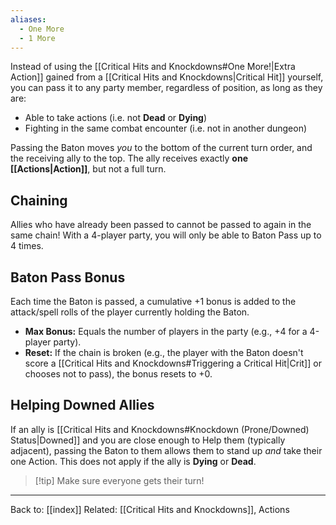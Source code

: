 ```yaml
---
aliases:
  - One More
  - 1 More
---
```

Instead of using the [[Critical Hits and Knockdowns#One More!|Extra Action]] gained from a [[Critical Hits and Knockdowns|Critical Hit]] yourself, you can pass it to any party member, regardless of position, as long as they are:
- Able to take actions (i.e. not **Dead** or **Dying**)
- Fighting in the same combat encounter (i.e. not in another dungeon)

Passing the Baton moves *you* to the bottom of the current turn order, and the receiving ally to the top. The ally receives exactly **one [[Actions|Action]]**, but not a full turn.

## Chaining

Allies who have already been passed to cannot be passed to again in the same chain! With a 4-player party, you will only be able to Baton Pass up to 4 times.

## Baton Pass Bonus

Each time the Baton is passed, a cumulative +1 bonus is added to the
attack/spell rolls of the player currently holding the Baton.

* **Max Bonus:** Equals the number of players in the party (e.g., +4 for a
    4-player party).
* **Reset:** If the chain is broken (e.g., the player with the Baton doesn't
    score a [[Critical Hits and Knockdowns#Triggering a Critical Hit|Crit]] or chooses not to pass), the bonus resets to +0.

## Helping Downed Allies

If an ally is [[Critical Hits and Knockdowns#Knockdown (Prone/Downed) Status|Downed]] and you are close enough to Help them (typically adjacent), passing the Baton to them allows them to stand up *and* take their one Action. This does not apply if the ally is **Dying** or **Dead**.

> [!tip] Make sure everyone gets their turn!

---

Back to: [[index]]
Related: [[Critical Hits and Knockdowns]], Actions
